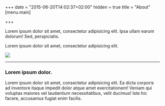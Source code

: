 +++
date = "2015-06-20T14:02:37+02:00"
hidden = true
title = "About"
[menu.main]

+++


Lorem ipsum dolor sit amet, consectetur adipisicing elit. Ipsa ullam earum dolorum! Sed, perspiciatis.

Lorem ipsum dolor sit amet, consectetur adipisicing elit.

![](/uploads/2017/07/20/laptop.jpg)

<hr>

### Lorem ipsum dolor.

Lorem ipsum dolor sit amet, consectetur adipisicing elit. Ea dicta corporis ad inventore itaque impedit dolor atque amet exercitationem! Veniam qui voluptas maiores vel laudantium necessitatibus, velit ducimus! Iste hic facere, accusamus fugiat enim facilis.

